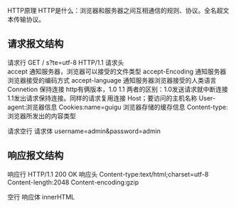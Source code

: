 HTTP原理
HTTP是什么：浏览器和服务器之间互相通信的规则、协议。全名超文本传输协议。

## 请求报文结构
请求行 GET / s?te=utf-8 HTTP/1.1 
请求头  
        accept 通知服务器，浏览器可以接受的文件类型
        accept-Encoding 通知服务器浏览器接受的编码方式
        accept-language 通知服务器浏览器接受的人类语言
        Connetion 保持连接
                http有俩版本，1.0 1.1 两者的区别：1.0发送请求就中断连接 1.1发出请求保持连接。同样的请求复用连接
        Host；要访问的主机名称
        User-agent:浏览器信息
       Cookies:name=guigu   浏览器存储的缓存信息
       Content-type:浏览器所发出的内容类型
        
请求空行
请求体      username=admin&password=admin


## 响应报文结构
响应行   HTTP/1.1  200 OK
响应头   Content-type:text/html;charset=utf-8
        Content-length:2048
        Content-encoding:gzip

空行
响应体  <html>
            innerHTML
        </html>
